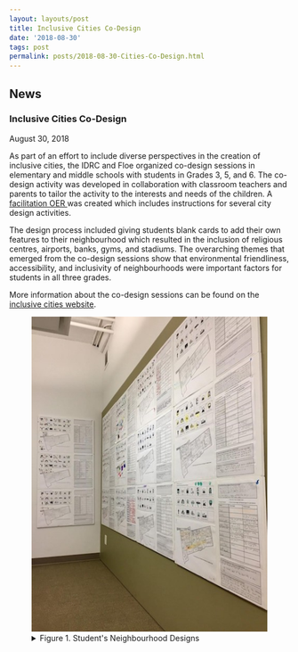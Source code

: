 ```yaml
---
layout: layouts/post
title: Inclusive Cities Co-Design
date: '2018-08-30'
tags: post
permalink: posts/2018-08-30-Cities-Co-Design.html
---
```

<article id="content" class="floe-content floe-news-item">
                <h2> News </h2>
                <!-- BEGIN markup for news item -->
                <h3>Inclusive Cities Co-Design</h3>
                <time class="floe-date" datetime="2018-08-30">August 30, 2018</time>
                <p>
                    As part of an effort to include diverse perspectives in the creation of inclusive
                    cities, the IDRC and Floe organized co-design sessions in elementary and
                    middle schools with students in Grades 3, 5, and 6. The co-design activity was developed
                    in collaboration with classroom teachers and parents to tailor the activity to
                    the interests and needs of the children. A
                    <a href="https://docs.google.com/document/d/1FXPRpp6oafkjaGrcbp4RcVFf3mumyk7dQorMY9_zLhc/edit">facilitation OER </a>
                    was created which includes instructions for several city design activities.
                </p>
                <p>
                    The design process included giving students blank cards to add their own features
                    to their neighbourhood which resulted in the inclusion of religious centres, airports,
                    banks, gyms, and stadiums. The overarching themes that emerged from the co-design
                    sessions show that environmental friendliness, accessibility, and inclusivity of
                    neighbourhoods were important factors for students in all three grades.
                </p>
                <p>
                    More information about the co-design sessions can be found on the
                    <a href="https://cities.inclusivedesign.ca/ideas/students-results/">inclusive cities website</a>.
                </p>
                <figure>
                    <img src="images/CitiesCoDesign.jpg" alt="Student's Neighbourhood Designs" aria-details="det1"></a>
                    <figcaption>
                        <details id="det1">
                            <summary>
                            Figure 1. Student's Neighbourhood Designs
                            </summary>
                            <p>An image showing the design boards of created by students during the co-design sessions.</p>
                        </details>
                    </figcaption>
                </figure>
            </article>
         <!-- END markup for news item -->
